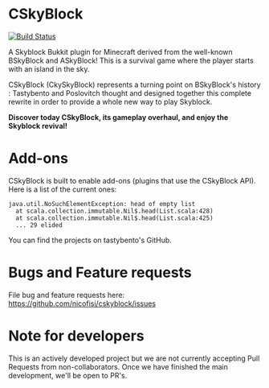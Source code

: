 CSkyBlock
==========
[![Build Status](https://travis-ci.org/nicofisi/cskyblock.svg?branch=master)](https://travis-ci.org/nicofisi/cskyblock)

A Skyblock Bukkit plugin for Minecraft derived from the well-known BSkyBlock and ASkyBlock!
This is a survival game where the player starts with an island in the sky.

CSkyBlock (CkySkyBlock) represents a turning point on BSkyBlock's history : Tastybento and Poslovitch thought and designed together this complete rewrite in order to provide a whole new way to play Skyblock.

**Discover today CSkyBlock, its gameplay overhaul, and enjoy the Skyblock revival!**

Add-ons
=======
CSkyBlock is built to enable add-ons (plugins that use the CSkyBlock API). Here is a list of the current ones:

```
java.util.NoSuchElementException: head of empty list
  at scala.collection.immutable.Nil$.head(List.scala:428)
  at scala.collection.immutable.Nil$.head(List.scala:425)
  ... 29 elided
```

You can find the projects on tastybento's GitHub.

Bugs and Feature requests
=========================
File bug and feature requests here: https://github.com/nicofisi/cskyblock/issues

Note for developers
===================
This is an actively developed project but we are not currently accepting Pull Requests from non-collaborators. Once we have finished the main development, we'll be open to PR's.
